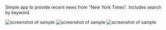Simple app to provide recent news from "New York Times". Includes search by keyword.

![screenshot of sample](https://image.ibb.co/idiPRm/Screenshot_20180113_062139.png)
![screenshot of sample](https://image.ibb.co/kBGNCR/Screenshot_20180113_062153.png)
![screenshot of sample](https://image.ibb.co/hWnjRm/Screenshot_20180113_062213.png)
